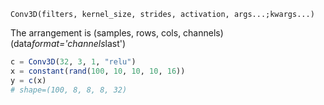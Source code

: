 ```
Conv3D(filters, kernel_size, strides, activation, args...;kwargs...)
```

The arrangement is (samples, rows, cols, channels) (data*format='channels*last')

```julia
c = Conv3D(32, 3, 1, "relu")
x = constant(rand(100, 10, 10, 10, 16))
y = c(x)
# shape=(100, 8, 8, 8, 32)
```
